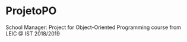 # ProjetoPO
School Manager: Project for Object-Oriented Programming course from LEIC @ IST 2018/2019
